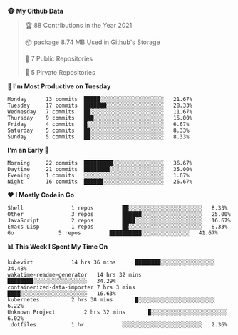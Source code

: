 <!--START_SECTION:waka-->
**🐵 My Github Data**
> 🏆 88 Contributions in the Year 2021
 >
> 📦 package 8.74 MB Used in Github's Storage
 >
> 🚪 7 Public Repositories
 >
> 🔑 5 Pirvate Repositories
 >

**📅 I'm Most Productive on Tuesday**
```text
Monday		13 commits	█████░░░░░░░░░░░░░░░░░░░░	21.67%
Tuesday		17 commits	███████░░░░░░░░░░░░░░░░░░	28.33%
Wednesday	7 commits	██░░░░░░░░░░░░░░░░░░░░░░░	11.67%
Thursday	9 commits	███░░░░░░░░░░░░░░░░░░░░░░	15.00%
Friday		4 commits	█░░░░░░░░░░░░░░░░░░░░░░░░	6.67%
Saturday	5 commits	██░░░░░░░░░░░░░░░░░░░░░░░	8.33%
Sunday		5 commits	██░░░░░░░░░░░░░░░░░░░░░░░	8.33%
```

**I'm an Early 🐤** 
```text
Morning		22 commits	█████████░░░░░░░░░░░░░░░░	36.67%
Daytime		21 commits	████████░░░░░░░░░░░░░░░░░	35.00%
Evening		1 commits	░░░░░░░░░░░░░░░░░░░░░░░░░	1.67%
Night		16 commits	██████░░░░░░░░░░░░░░░░░░░	26.67%
```

**❤ I Mostly Code in Go**

```text
Shell				1 repos			██░░░░░░░░░░░░░░░░░░░░░░░	8.33%
Other				3 repos			██████░░░░░░░░░░░░░░░░░░░	25.00%
JavaScript			2 repos			████░░░░░░░░░░░░░░░░░░░░░	16.67%
Emacs Lisp			1 repos			██░░░░░░░░░░░░░░░░░░░░░░░	8.33%
Go				5 repos			██████████░░░░░░░░░░░░░░░	41.67%
```

**📊 This Week I Spent My Time On**
```text
kubevirt			14 hrs 36 mins		████████░░░░░░░░░░░░░░░░░	34.48%
wakatime-readme-generator	14 hrs 32 mins		████████░░░░░░░░░░░░░░░░░	34.29%
containerized-data-importer	7 hrs 3 mins		████░░░░░░░░░░░░░░░░░░░░░	16.63%
kubernetes			2 hrs 38 mins		█░░░░░░░░░░░░░░░░░░░░░░░░	6.22%
Unknown Project			2 hrs 32 mins		█░░░░░░░░░░░░░░░░░░░░░░░░	6.02%
.dotfiles			1 hr			░░░░░░░░░░░░░░░░░░░░░░░░░	2.36%
```

<!--END_SECTION:waka-->
